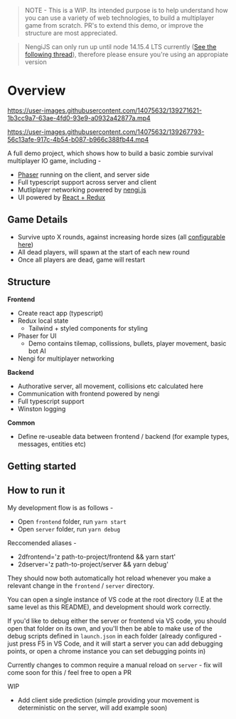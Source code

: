 > NOTE - This is a WIP. Its intended purpose is to help understand how you can use a variety of web technologies, to build a multiplayer game from scratch.
>  PR's to extend this demo, or improve the structure are most appreciated.

> NengiJS can only run up until node 14.15.4 LTS currently ([See the following thread](https://discord.com/channels/429705662944247810/429711247513223190/803290730235166790)), therefore
> please ensure you're using an appropiate version

# Overview


https://user-images.githubusercontent.com/14075632/139271621-1b3cc9a7-63ae-4fd0-93e9-a0932a42877a.mp4

https://user-images.githubusercontent.com/14075632/139267793-56c13afe-917c-4b54-b087-b966c388fb44.mp4


A full demo project, which shows how to build a basic zombie survival multiplayer IO game, including -

- [Phaser](https://phaser.io/) running on the client, and server side
- Full typescript support across server and client
- Mutliplayer networking powered by [nengi.js](https://www.npmjs.com/package/nengi)
- UI powered by [React + Redux](https://reactjs.org/docs/create-a-new-react-app.html)

## Game Details

- Survive upto X rounds, against increasing horde sizes (all [configurable here](https://github.com/TomYeoman/2d-zombie-survival-io-demo/blob/main/server/src/config/zombie_config.ts#L3))
- All dead players, will spawn at the start of each new round
- Once all players are dead, game will restart

## Structure

**Frontend**
- Create react app (typescript)
- Redux local state
  - Tailwind + styled components for styling
- Phaser for UI
  - Demo contains tilemap, collissions, bullets, player movement, basic bot AI
- Nengi for multiplayer networking

**Backend**
- Authorative server, all movement, collisions etc calculated here
- Communication with frontend powered by nengi
- Full typescript support
- Winston logging

**Common**
- Define re-useable data between frontend / backend (for example types, messages, entities etc)
## Getting started

## How to run it

My development flow is as follows -
- Open `frontend` folder, run `yarn start`
- Open `server` folder, run `yarn debug`

Reccomended aliases -

- 2dfrontend='z path-to-project/frontend && yarn start'
- 2dserver='z path-to-project/server && yarn debug'

They should now both automatically hot reload whenever you make a relevant change in the `frontend` / `server` directory.

You can open a single instance of VS code at the root directory (I.E at the same level as this README), and development should work correctly.

If you'd like to debug either the server or frontend via VS code, you should open that folder on its own, and you'll then be able to make use of the debug scripts defined in `launch.json` in each folder (already configured - just press F5 in VS Code, and it will start a server you can add debugging points, or open a chrome instance you can set debugging points in)

Currently changes to common require a manual reload on `server` - fix will come soon for this / feel free to open a PR

WIP
- Add client side prediction (simple providing your movement is deterministic on the server, will add example soon)
